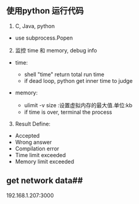 ## 使用python 运行代码 ##
1. C, Java, python
- use subprocess.Popen

2. 监控 time 和 memory, debug info

-  time: 
    - shell "time" return total run time
    - if dead loop, python get inner time to judge

-  memory: 
    - ulimit -v size :设置虚拟内存的最大值.单位:kb
    - if time is over, terminal the process
    
3. Result Define:
- Accepted
- Wrong answer
- Compilation error
- Time limit exceeded
- Memory limit exceeded



## get network data##

192.168.1.207:3000
